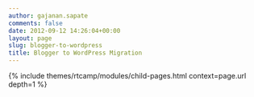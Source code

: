 ```yaml
---
author: gajanan.sapate
comments: false
date: 2012-09-12 14:26:04+00:00
layout: page
slug: blogger-to-wordpress
title: Blogger to WordPress Migration
---
```


{% include themes/rtcamp/modules/child-pages.html context=page.url depth=1 %}
